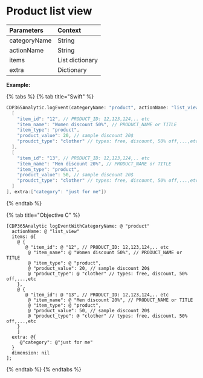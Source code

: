 # Product list view

| **Parameters** | **Context** |
| :--- | :--- |
| categoryName | String |
| actionName | String |
| items | List dictionary |
| extra | Dictionary |

**Example:**

{% tabs %}
{% tab title="Swift" %}
```swift
CDP365Analytic.logEvent(categoryName: "product", actionName: "list_view", items: [
  [
    "item_id": "12", // PRODUCT_ID: 12,123,124,.. etc
    "item_name": "Women discount 50%", // PRODUCT_NAME or TITLE
    "item_type": "product",
    "product_value": 20, // sample discount 20$
    "proudct_type": "clother" // types: free, discount, 50% off,...,etc
  ],
  [
    "item_id": "13", // PRODUCT_ID: 12,123,124,.. etc
    "item_name": "Men discount 20%", // PRODUCT_NAME or TITLE
    "item_type": "product",
    "product_value": 50, // sample discount 20$
    "proudct_type": "clother" // types: free, discount, 50% off,...,etc
  ]
], extra:["category": "just for me"])
```
{% endtab %}

{% tab title="Objective C" %}
```
[CDP365Analytic logEventWithCategoryName: @ "product"
  actionName: @ "list_view"
  items: @[
    @ {
       @ "item_id": @ "12", // PRODUCT_ID: 12,123,124,.. etc
        @ "item_name": @ "Women discount 50%", // PRODUCT_NAME or TITLE
        @ "item_type": @ "product",
        @ "product_value": 20, // sample discount 20$
        @ "product_type": @ "clother" // types: free, discount, 50% off,...,etc
    },
    @ {
       @ "item_id": @ "13", // PRODUCT_ID: 12,123,124,.. etc
        @ "item_name": @ "Men discount 20%", // PRODUCT_NAME or TITLE
        @ "item_type": @ "product",
        @ "product_value": 50, // sample discount 20$
        @ "product_type": @ "clother" // types: free, discount, 50% off,...,etc
    }
    ]
  extra: @{
     @"category": @"just for me"
  }
  dimension: nil
];
```
{% endtab %}
{% endtabs %}

